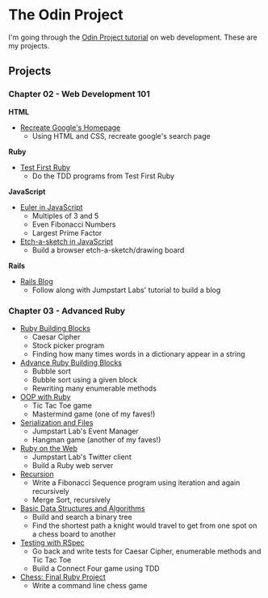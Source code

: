 # The Odin Project

I'm going through the [Odin Project tutorial](http://www.theodinproject.com) on web development. These are my projects.

## Projects

### Chapter 02 - Web Development 101

**HTML**

- [Recreate Google's Homepage](https://github.com/craftykate/odin-project/tree/master/ch02_google_homepage)
	- Using HTML and CSS, recreate google's search page

**Ruby**

- [Test First Ruby](https://github.com/craftykate/odin-project/tree/master/ch02_test_first_ruby)
	- Do the TDD programs from Test First Ruby

**JavaScript**

- [Euler in JavaScript](https://github.com/craftykate/odin-project/tree/master/ch02_euler_in_javascript)
	- Multiples of 3 and 5
	- Even Fibonacci Numbers
	- Largest Prime Factor
- [Etch-a-sketch in JavaScript](https://github.com/craftykate/odin-project/tree/master/ch02_etch_a_sketch)
	- Build a browser etch-a-sketch/drawing board

**Rails**

- [Rails Blog](https://github.com/craftykate/odin-project/tree/master/ch02_rails_blog)
	- Follow along with Jumpstart Labs' tutorial to build a blog

### Chapter 03 - Advanced Ruby

- [Ruby Building Blocks](https://github.com/craftykate/odin-project/tree/master/ch03_ruby_building_blocks)
	- Caesar Cipher
	- Stock picker program
	- Finding how many times words in a dictionary appear in a string
- [Advance Ruby Building Blocks](https://github.com/craftykate/odin-project/tree/master/ch03_advanced_building_blocks)
	- Bubble sort
	- Bubble sort using a given block
	- Rewriting many enumerable methods
- [OOP with Ruby](https://github.com/craftykate/odin-project/tree/master/ch03_oop_with_ruby)
	- Tic Tac Toe game
	- Mastermind game (one of my faves!)
- [Serialization and Files](https://github.com/craftykate/odin-project/tree/master/ch03_serialization_and_files)
	- Jumpstart Lab's Event Manager
	- Hangman game (another of my faves!)
- [Ruby on the Web](https://github.com/craftykate/odin-project/tree/master/ch03_ruby_on_the_web)
	- Jumpstart Lab's Twitter client
	- Build a Ruby web server
- [Recursion](https://github.com/craftykate/odin-project/tree/master/ch03_recursion)
	- Write a Fibonacci Sequence program using iteration and again recursively
	- Merge Sort, recursively
- [Basic Data Structures and Algorithms](https://github.com/craftykate/odin-project/tree/master/ch03_data_structures_and_algorithms)
	- Build and search a binary tree
	- Find the shortest path a knight would travel to get from one spot on a chess board to another
- [Testing with RSpec](https://github.com/craftykate/odin-project/tree/master/ch03_testing_with_rspec)
	- Go back and write tests for Caesar Cipher, enumerable methods and Tic Tac Toe
	- Build a Connect Four game using TDD
- [Chess: Final Ruby Project](https://github.com/craftykate/odin-project/tree/master/ch03_chess)
	- Write a command line chess game
